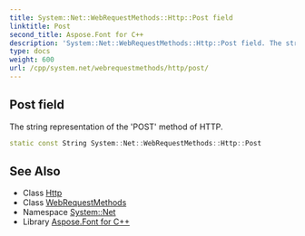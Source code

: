 ```yaml
---
title: System::Net::WebRequestMethods::Http::Post field
linktitle: Post
second_title: Aspose.Font for C++
description: 'System::Net::WebRequestMethods::Http::Post field. The string representation of the ''POST'' method of HTTP in C++.'
type: docs
weight: 600
url: /cpp/system.net/webrequestmethods/http/post/
---
```

## Post field


The string representation of the 'POST' method of HTTP.

```cpp
static const String System::Net::WebRequestMethods::Http::Post
```

## See Also

* Class [Http](../)
* Class [WebRequestMethods](../../)
* Namespace [System::Net](../../../)
* Library [Aspose.Font for C++](../../../../)

